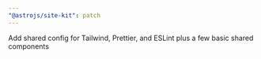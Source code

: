 ```yaml
---
"@astrojs/site-kit": patch
---
```


Add shared config for Tailwind, Prettier, and ESLint plus a few basic shared components
